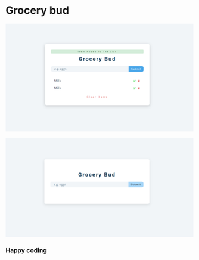 # Grocery bud

![alt text](<Screenshot 2024-02-25 101434.png>) 



![alt text](<Screenshot 2024-02-25 101406.png>)

### Happy coding